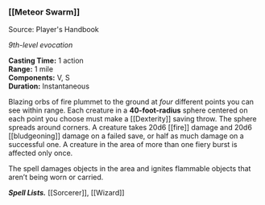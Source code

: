 ### [[Meteor Swarm]] 

Source: Player's Handbook

_9th-level evocation_

**Casting Time:** 1 action  
**Range:** 1 mile  
**Components:** V, S  
**Duration:** Instantaneous

Blazing orbs of fire plummet to the ground at *four* different points you can see within range. Each creature in a **40-foot-radius** sphere centered on each point you choose must make a [[Dexterity]] saving throw. The sphere spreads around corners. A creature takes 20d6 [[fire]] damage and 20d6 [[bludgeoning]] damage on a failed save, or half as much damage on a successful one. A creature in the area of more than one fiery burst is affected only once.

The spell damages objects in the area and ignites flammable objects that aren’t being worn or carried.

**_Spell Lists._** [[Sorcerer]], [[Wizard]] 